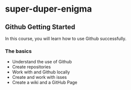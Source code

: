 # super-duper-enigma
## Github Getting Started
In this course, you will learn how to use Github successfully.

### The basics
- Understand the use of Github
- Create repositories
- Work with and Github locally
- Create and work with isses
- Create a wiki and a GitHub Page 
